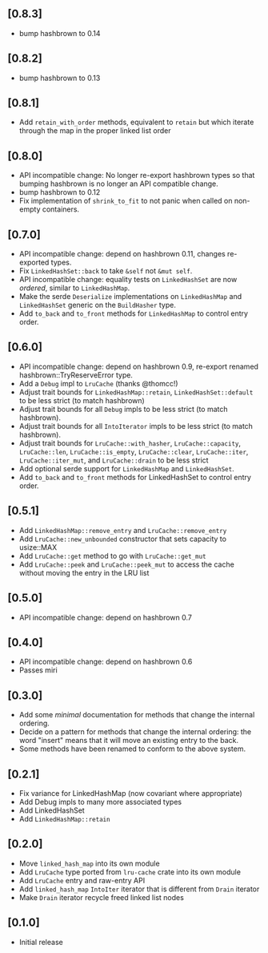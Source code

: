 ## [0.8.3]
- bump hashbrown to 0.14

## [0.8.2]
- bump hashbrown to 0.13

## [0.8.1]
- Add `retain_with_order` methods, equivalent to `retain` but which iterate
  through the map in the proper linked list order

## [0.8.0]
- API incompatible change: No longer re-export hashbrown types so that bumping
  hashbrown is no longer an API compatible change.
- bump hashbrown to 0.12
- Fix implementation of `shrink_to_fit` to not panic when called on non-empty
  containers.

## [0.7.0]
- API incompatible change: depend on hashbrown 0.11, changes re-exported types.
- Fix `LinkedHashSet::back` to take `&self` not `&mut self`.
- API incompatible change: equality tests on `LinkedHashSet` are now *ordered*,
  similar to `LinkedHashMap`.
- Make the serde `Deserialize` implementations on `LinkedHashMap` and
  `LinkedHashSet` generic on the `BuildHasher` type.
- Add `to_back` and `to_front` methods for `LinkedHashMap` to control entry
  order.

## [0.6.0]
- API incompatible change: depend on hashbrown 0.9, re-export renamed
  hashbrown::TryReserveError type.
- Add a `Debug` impl to `LruCache` (thanks @thomcc!)
- Adjust trait bounds for `LinkedHashMap::retain`, `LinkedHashSet::default` to
  be less strict (to match hashbrown)
- Adjust trait bounds for all `Debug` impls to be less strict (to match
  hashbrown).
- Adjust trait bounds for all `IntoIterator` impls to be less strict (to match
  hashbrown).
- Adjust trait bounds for `LruCache::with_hasher`, `LruCache::capacity`,
  `LruCache::len`, `LruCache::is_empty`, `LruCache::clear`, `LruCache::iter`,
  `LruCache::iter_mut`, and `LruCache::drain` to be less strict
- Add optional serde support for `LinkedHashMap` and `LinkedHashSet`.
- Add `to_back` and `to_front` methods for LinkedHashSet to control entry order.

## [0.5.1]
- Add `LinkedHashMap::remove_entry` and `LruCache::remove_entry`
- Add `LruCache::new_unbounded` constructor that sets capacity to usize::MAX
- Add `LruCache::get` method to go with `LruCache::get_mut`
- Add `LruCache::peek` and `LruCache::peek_mut` to access the cache without
  moving the entry in the LRU list

## [0.5.0]
- API incompatible change: depend on hashbrown 0.7

## [0.4.0]
- API incompatible change: depend on hashbrown 0.6
- Passes miri

## [0.3.0]
- Add some *minimal* documentation for methods that change the internal ordering.
- Decide on a pattern for methods that change the internal ordering: the word
  "insert" means that it will move an existing entry to the back.
- Some methods have been renamed to conform to the above system.

## [0.2.1]
- Fix variance for LinkedHashMap (now covariant where appropriate)
- Add Debug impls to many more associated types
- Add LinkedHashSet
- Add `LinkedHashMap::retain`

## [0.2.0]
- Move `linked_hash_map` into its own module
- Add `LruCache` type ported from `lru-cache` crate into its own module
- Add `LruCache` entry and raw-entry API
- Add `linked_hash_map` `IntoIter` iterator that is different from `Drain` iterator
- Make `Drain` iterator recycle freed linked list nodes

## [0.1.0]
- Initial release
